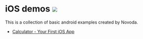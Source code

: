 # iOS demos [![](https://raw.githubusercontent.com/novoda/novoda/master/assets/btn_apache_lisence.png)](LICENSE.txt)

This is a collection of basic android examples created by Novoda.

* [Calculator - Your First iOS App](http://github.com/novoda/android-demos/tree/master/CalculatorYourFirstiOSApp)
